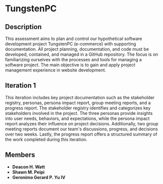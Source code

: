 # TungstenPC  

## Description  

This assessment aims to plan and control our hypothetical software development project TungstenPC (e-commerce) with supporting documentation. All project planning, documentation, and code must be developed, contained, and managed in a GitHub repository. The focus is on familiarizing ourselves with the processes and tools for managing a software project. The main objective is to gain and apply project management experience in website development.  

## Iteration 1  

This iteration includes key project documentation such as the stakeholder registry, personas, persona impact report, group meeting reports, and a progress report. The stakeholder registry identifies and categorizes key stakeholders involved in the project. The three personas provide insights into user needs, behaviors, and expectations, while the persona impact report analyzes their influence on project decisions. Additionally, two group meeting reports document our team's discussions, progress, and decisions over two weeks. Lastly, the progress report offers a structured summary of the work completed during this iteration.  

## Members  

- **Deacon H. Watt**  
- **Shawn M. Peipi**  
- **Geronimo Gerard P. Yu IV**  
